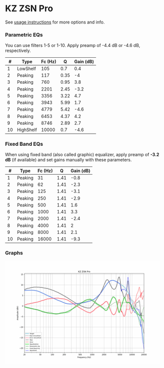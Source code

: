 # KZ ZSN Pro
See [usage instructions](https://github.com/jaakkopasanen/AutoEq#usage) for more options and info.

### Parametric EQs
You can use filters 1-5 or 1-10. Apply preamp of -4.4 dB or -4.6 dB, respectively.

|   # | Type      |   Fc (Hz) |    Q |   Gain (dB) |
|-----|-----------|-----------|------|-------------|
|   1 | LowShelf  |       105 | 0.7  |         0.4 |
|   2 | Peaking   |       117 | 0.35 |        -4   |
|   3 | Peaking   |       760 | 0.95 |         3.8 |
|   4 | Peaking   |      2201 | 2.45 |        -3.2 |
|   5 | Peaking   |      3356 | 3.22 |         4.7 |
|   6 | Peaking   |      3943 | 5.99 |         1.7 |
|   7 | Peaking   |      4779 | 5.42 |        -4.6 |
|   8 | Peaking   |      6453 | 4.37 |         4.2 |
|   9 | Peaking   |      8746 | 2.89 |         2.7 |
|  10 | HighShelf |     10000 | 0.7  |        -4.6 |

### Fixed Band EQs
When using fixed band (also called graphic) equalizer, apply preamp of **-3.2 dB** (if available) and set gains manually with these parameters.

|   # | Type    |   Fc (Hz) |    Q |   Gain (dB) |
|-----|---------|-----------|------|-------------|
|   1 | Peaking |        31 | 1.41 |        -0.8 |
|   2 | Peaking |        62 | 1.41 |        -2.3 |
|   3 | Peaking |       125 | 1.41 |        -3.1 |
|   4 | Peaking |       250 | 1.41 |        -2.9 |
|   5 | Peaking |       500 | 1.41 |         1.6 |
|   6 | Peaking |      1000 | 1.41 |         3.3 |
|   7 | Peaking |      2000 | 1.41 |        -2.4 |
|   8 | Peaking |      4000 | 1.41 |         2   |
|   9 | Peaking |      8000 | 1.41 |         2.1 |
|  10 | Peaking |     16000 | 1.41 |        -9.3 |

### Graphs
![](./KZ%20ZSN%20Pro.png)
